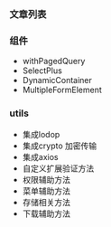 ### 文章列表

### 组件
* withPagedQuery
* SelectPlus
* DynamicContainer
* MultipleFormElement


### utils
* 集成lodop
* 集成crypto 加密传输
* 集成axios
* 自定义扩展验证方法
* 权限辅助方法
* 菜单辅助方法
* 存储相关方法
* 下载辅助方法


